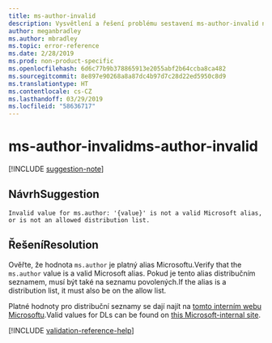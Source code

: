 ```yaml
---
title: ms-author-invalid
description: Vysvětlení a řešení problému sestavení ms-author-invalid na webu Docs
author: meganbradley
ms.author: mbradley
ms.topic: error-reference
ms.date: 2/28/2019
ms.prod: non-product-specific
ms.openlocfilehash: 6d6c77b9b378865913e2055abf2b64ccba8ca482
ms.sourcegitcommit: 8e897e90268a8a87dc4b97d7c28d22ed5950c8d9
ms.translationtype: HT
ms.contentlocale: cs-CZ
ms.lasthandoff: 03/29/2019
ms.locfileid: "58636717"
---
```

# <a name="ms-author-invalid"></a><span data-ttu-id="99e3f-103">ms-author-invalid</span><span class="sxs-lookup"><span data-stu-id="99e3f-103">ms-author-invalid</span></span>

[!INCLUDE [suggestion-note](includes/suggestion-note.md)]

## <a name="suggestion"></a><span data-ttu-id="99e3f-104">Návrh</span><span class="sxs-lookup"><span data-stu-id="99e3f-104">Suggestion</span></span>

`Invalid value for ms.author: '{value}' is not a valid Microsoft alias, or is not an allowed distribution list.`

## <a name="resolution"></a><span data-ttu-id="99e3f-105">Řešení</span><span class="sxs-lookup"><span data-stu-id="99e3f-105">Resolution</span></span>

<span data-ttu-id="99e3f-106">Ověřte, že hodnota `ms.author` je platný alias Microsoftu.</span><span class="sxs-lookup"><span data-stu-id="99e3f-106">Verify that the `ms.author` value is a valid Microsoft alias.</span></span> <span data-ttu-id="99e3f-107">Pokud je tento alias distribučním seznamem, musí být také na seznamu povolených.</span><span class="sxs-lookup"><span data-stu-id="99e3f-107">If the alias is a distribution list, it must also be on the allow list.</span></span>

<span data-ttu-id="99e3f-108">Platné hodnoty pro distribuční seznamy se dají najít na [tomto interním webu Microsoftu](https://docsmetadatatool.azurewebsites.net/allowlists).</span><span class="sxs-lookup"><span data-stu-id="99e3f-108">Valid values for DLs can be found on [this Microsoft-internal site](https://docsmetadatatool.azurewebsites.net/allowlists).</span></span>

<!--make sure to add this file to your includes folder and verify the path-->
[!INCLUDE [validation-reference-help](includes/validation-reference-help.md)]
